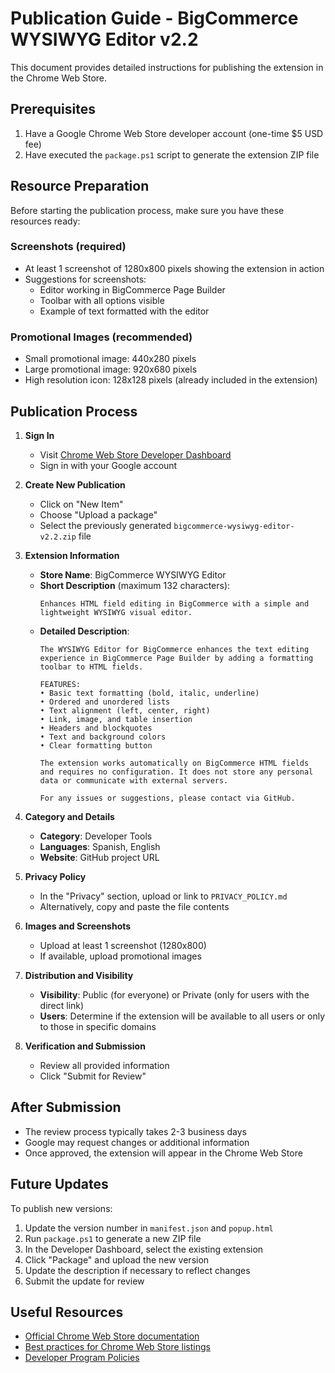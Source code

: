 # Publication Guide - BigCommerce WYSIWYG Editor v2.2

This document provides detailed instructions for publishing the extension in the Chrome Web Store.

## Prerequisites

1. Have a Google Chrome Web Store developer account (one-time $5 USD fee)
2. Have executed the `package.ps1` script to generate the extension ZIP file

## Resource Preparation

Before starting the publication process, make sure you have these resources ready:

### Screenshots (required)
- At least 1 screenshot of 1280x800 pixels showing the extension in action
- Suggestions for screenshots:
  - Editor working in BigCommerce Page Builder
  - Toolbar with all options visible
  - Example of text formatted with the editor

### Promotional Images (recommended)
- Small promotional image: 440x280 pixels
- Large promotional image: 920x680 pixels
- High resolution icon: 128x128 pixels (already included in the extension)

## Publication Process

1. **Sign In**
   - Visit [Chrome Web Store Developer Dashboard](https://chrome.google.com/webstore/devconsole/)
   - Sign in with your Google account

2. **Create New Publication**
   - Click on "New Item"
   - Choose "Upload a package"
   - Select the previously generated `bigcommerce-wysiwyg-editor-v2.2.zip` file

3. **Extension Information**
   - **Store Name**: BigCommerce WYSIWYG Editor
   - **Short Description** (maximum 132 characters):
     ```
     Enhances HTML field editing in BigCommerce with a simple and lightweight WYSIWYG visual editor.
     ```
   - **Detailed Description**:
     ```
     The WYSIWYG Editor for BigCommerce enhances the text editing experience in BigCommerce Page Builder by adding a formatting toolbar to HTML fields.

     FEATURES:
     • Basic text formatting (bold, italic, underline)
     • Ordered and unordered lists
     • Text alignment (left, center, right)
     • Link, image, and table insertion
     • Headers and blockquotes
     • Text and background colors
     • Clear formatting button
     
     The extension works automatically on BigCommerce HTML fields and requires no configuration. It does not store any personal data or communicate with external servers.

     For any issues or suggestions, please contact via GitHub.
     ```

4. **Category and Details**
   - **Category**: Developer Tools
   - **Languages**: Spanish, English
   - **Website**: GitHub project URL

5. **Privacy Policy**
   - In the "Privacy" section, upload or link to `PRIVACY_POLICY.md`
   - Alternatively, copy and paste the file contents

6. **Images and Screenshots**
   - Upload at least 1 screenshot (1280x800)
   - If available, upload promotional images

7. **Distribution and Visibility**
   - **Visibility**: Public (for everyone) or Private (only for users with the direct link)
   - **Users**: Determine if the extension will be available to all users or only to those in specific domains

8. **Verification and Submission**
   - Review all provided information
   - Click "Submit for Review"

## After Submission

- The review process typically takes 2-3 business days
- Google may request changes or additional information
- Once approved, the extension will appear in the Chrome Web Store

## Future Updates

To publish new versions:
1. Update the version number in `manifest.json` and `popup.html`
2. Run `package.ps1` to generate a new ZIP file
3. In the Developer Dashboard, select the existing extension
4. Click "Package" and upload the new version
5. Update the description if necessary to reflect changes
6. Submit the update for review

## Useful Resources

- [Official Chrome Web Store documentation](https://developer.chrome.com/docs/webstore/)
- [Best practices for Chrome Web Store listings](https://developer.chrome.com/docs/webstore/best_practices/)
- [Developer Program Policies](https://developer.chrome.com/docs/webstore/program_policies/) 